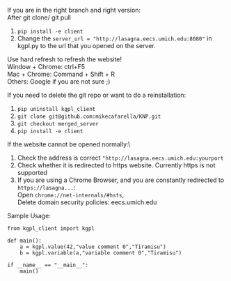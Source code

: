 If you are in the right branch and right version: \
After git clone/ git pull
1. `pip install -e client`
1. Change the `server_url = "http://lasagna.eecs.umich.edu:8080"` in kgpl.py to the url that you opened on the server.


Use hard refresh to refresh the website!\
Window + Chrome: ctrl+F5\
Mac + Chrome: Command + Shift + R\
Others: Google if you are not sure ;)


If you need to delete the git repo or want to do a reinstallation: 
1. `pip uninstall kgpl_client`
1. `git clone git@github.com:mikecafarella/KNP.git`
1. `git checkout merged_server`
1. `pip install -e client`


If the website cannot be opened normally:\
1. Check the address is correct `"http://lasagna.eecs.umich.edu:yourport`
1. Check whether it is redirected to https website. Currently https is not supported
1. If you are using a Chrome Browser, and you are constantly redirected to `https://lasagna...`:\
Open `chrome://net-internals/#hsts`, \
Delete domain security policies: eecs.umich.edu


Sample Usage:
```
from kgpl_client import kgpl

def main():
    a = kgpl.value(42,"value comment 0","Tiramisu")
    b = kgpl.variable(a,"variable comment 0","Tiramisu")

if __name__ == "__main__":
    main()
```
